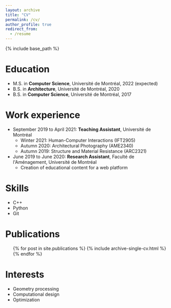 ```yaml
---
layout: archive
title: "CV"
permalink: /cv/
author_profile: true
redirect_from:
  - /resume
---
```


{% include base_path %}

Education
======
* M.S. in **Computer Science**, Université de Montréal, 2022 (expected)
* B.S. in **Architecture**, Université de Montréal, 2020
* B.S. in **Computer Science**, Université de Montréal, 2017

Work experience
======
* September 2019 to April 2021: **Teaching Assistant**, Université de Montréal 
  * Winter 2021: Human-Computer Interactions (IFT2905)
  * Autumn 2020: Architectural Photography (AME2340)
  * Autumn 2019: Structure and Material Resistance (ARC2321)
* June 2019 to June 2020: **Research Assistant**, Faculté de l'Aménagement, Université de Montréal
  * Creation of educational content for a web platform
  
Skills
======
* C++
* Python
* Git

Publications
======
  <ul>{% for post in site.publications %}
    {% include archive-single-cv.html %}
  {% endfor %}</ul>

Interests
======
* Geometry processing
* Computational design
* Optimization

